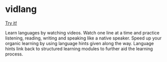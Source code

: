 # vidlang

[Try it!](https://ajc5.github.io/vidlang)

Learn languages by watching videos. Watch one line at a time and practice listening, reading, writing and speaking like a native speaker. Speed up your organic learning by using language hints given along the way. Language hints link back to structured learning modules to further aid the learning process.
